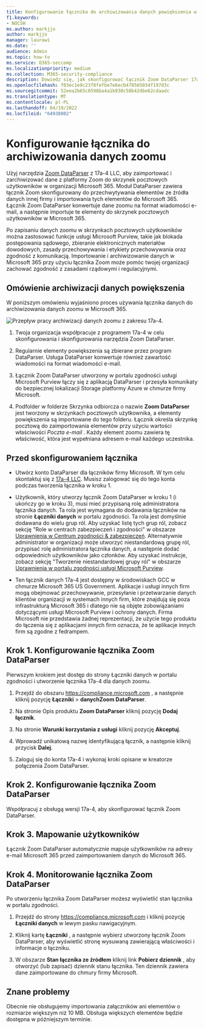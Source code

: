 ```yaml
---
title: Konfigurowanie łącznika do archiwizowania danych powiększenia w Microsoft 365
f1.keywords:
- NOCSH
ms.author: markjjo
author: markjjo
manager: laurawi
ms.date: ''
audience: Admin
ms.topic: how-to
ms.service: O365-seccomp
ms.localizationpriority: medium
ms.collection: M365-security-compliance
description: Dowiedz się, jak skonfigurować łącznik Zoom DataParser 17a-4 i użyć go do importowania i archiwizowania danych zoomu w Microsoft 365.
ms.openlocfilehash: f03ec1e9c23f8fefbe7e6ecb478565034f197d3c
ms.sourcegitcommit: 52eea2b65c0598ba4a1b930c58b42dbe62cdaadc
ms.translationtype: MT
ms.contentlocale: pl-PL
ms.lasthandoff: 04/19/2022
ms.locfileid: "64938802"
---
```

# <a name="set-up-a-connector-to-archive-zoom-data"></a>Konfigurowanie łącznika do archiwizowania danych zoomu

Użyj narzędzia [Zoom DataParser](https://www.17a-4.com/dataparser/) z 17a-4 LLC, aby zaimportować i zarchiwizować dane z platformy Zoom do skrzynek pocztowych użytkowników w organizacji Microsoft 365. Moduł DataParser zawiera łącznik Zoom skonfigurowany do przechwytywania elementów ze źródła danych innej firmy i importowania tych elementów do Microsoft 365. Łącznik Zoom DataParser konwertuje dane zoomu na format wiadomości e-mail, a następnie importuje te elementy do skrzynek pocztowych użytkowników w Microsoft 365.

Po zapisaniu danych zoomu w skrzynkach pocztowych użytkowników można zastosować funkcje usługi Microsoft Purview, takie jak blokada postępowania sądowego, zbieranie elektronicznych materiałów dowodowych, zasady przechowywania i etykiety przechowywania oraz zgodność z komunikacją. Importowanie i archiwizowanie danych w Microsoft 365 przy użyciu łącznika Zoom może pomóc twojej organizacji zachować zgodność z zasadami rządowymi i regulacyjnymi.

## <a name="overview-of-archiving-zoom-data"></a>Omówienie archiwizacji danych powiększenia

W poniższym omówieniu wyjaśniono proces używania łącznika danych do archiwizowania danych zoomu w Microsoft 365.

![Przepływ pracy archiwizacji danych zoomu z zakresu 17a-4.](../media/ZoomDataParserConnectorWorkflow.png)

1. Twoja organizacja współpracuje z programem 17a-4 w celu skonfigurowania i skonfigurowania narzędzia Zoom DataParser.

2. Regularnie elementy powiększenia są zbierane przez program DataParser. Usługa DataParser konwertuje również zawartość wiadomości na format wiadomości e-mail.

3. Łącznik Zoom DataParser utworzony w portalu zgodności usługi Microsoft Purview łączy się z aplikacją DataParser i przesyła komunikaty do bezpiecznej lokalizacji Storage platformy Azure w chmurze firmy Microsoft.

4. Podfolder w folderze Skrzynka odbiorcza o nazwie **Zoom DataParser** jest tworzony w skrzynkach pocztowych użytkownika, a elementy powiększenia są importowane do tego folderu. Łącznik określa skrzynkę pocztową do zaimportowania elementów przy użyciu wartości właściwości *Poczta e-mail* . Każdy element zoomu zawiera tę właściwość, która jest wypełniana adresem e-mail każdego uczestnika.

## <a name="before-you-set-up-a-connector"></a>Przed skonfigurowaniem łącznika

- Utwórz konto DataParser dla łączników firmy Microsoft. W tym celu skontaktuj się z [17a-4 LLC](https://www.17a-4.com/contact/). Musisz zalogować się do tego konta podczas tworzenia łącznika w kroku 1.

- Użytkownik, który utworzy łącznik Zoom DataParser w kroku 1 (i ukończy go w kroku 3), musi mieć przypisaną rolę administratora łącznika danych. Ta rola jest wymagana do dodawania łączników na stronie **Łączniki danych** w portalu zgodności. Ta rola jest domyślnie dodawana do wielu grup ról. Aby uzyskać listę tych grup ról, zobacz sekcję "Role w centrach zabezpieczeń i zgodności" w obszarze [Uprawnienia w Centrum zgodności & zabezpieczeń](../security/office-365-security/permissions-in-the-security-and-compliance-center.md#roles-in-the-security--compliance-center). Alternatywnie administrator w organizacji może utworzyć niestandardową grupę ról, przypisać rolę administratora łącznika danych, a następnie dodać odpowiednich użytkowników jako członków. Aby uzyskać instrukcje, zobacz sekcję "Tworzenie niestandardowej grupy ról" w obszarze [Uprawnienia w portalu zgodności usługi Microsoft Purview](microsoft-365-compliance-center-permissions.md#create-a-custom-role-group).

- Ten łącznik danych 17a-4 jest dostępny w środowiskach GCC w chmurze Microsoft 365 US Government. Aplikacje i usługi innych firm mogą obejmować przechowywanie, przesyłanie i przetwarzanie danych klientów organizacji w systemach innych firm, które znajdują się poza infrastrukturą Microsoft 365 i dlatego nie są objęte zobowiązaniami dotyczącymi usługi Microsoft Purview i ochrony danych. Firma Microsoft nie przedstawia żadnej reprezentacji, że użycie tego produktu do łączenia się z aplikacjami innych firm oznacza, że te aplikacje innych firm są zgodne z fedrampem.

## <a name="step-1-set-up-a-zoom-dataparser-connector"></a>Krok 1. Konfigurowanie łącznika Zoom DataParser

Pierwszym krokiem jest dostęp do strony Łączniki danych w portalu zgodności i utworzenie łącznika 17a-4 dla danych zoomu.

1. Przejdź do obszaru <https://compliance.microsoft.com> , a następnie kliknij pozycję **Łączniki** >  **danychZoom DataParser**.

2. Na stronie Opis produktu **Zoom DataParser** kliknij pozycję **Dodaj łącznik**.

3. Na stronie **Warunki korzystania z usługi** kliknij pozycję **Akceptuj**.

4. Wprowadź unikatową nazwę identyfikującą łącznik, a następnie kliknij przycisk **Dalej**.

5. Zaloguj się do konta 17a-4 i wykonaj kroki opisane w kreatorze połączenia Zoom DataParser.

## <a name="step-2-configure-the-zoom-dataparser-connector"></a>Krok 2. Konfigurowanie łącznika Zoom DataParser

Współpracuj z obsługą wersji 17a-4, aby skonfigurować łącznik Zoom DataParser.

## <a name="step-3-map-users"></a>Krok 3. Mapowanie użytkowników

Łącznik Zoom DataParser automatycznie mapuje użytkowników na adresy e-mail Microsoft 365 przed zaimportowaniem danych do Microsoft 365.

## <a name="step-4-monitor-the-zoom-dataparser-connector"></a>Krok 4. Monitorowanie łącznika Zoom DataParser

Po utworzeniu łącznika Zoom DataParser możesz wyświetlić stan łącznika w portalu zgodności.

1. Przejdź do strony <https://compliance.microsoft.com> i kliknij pozycję **Łączniki danych** w lewym pasku nawigacyjnym.

2. Kliknij kartę **Łączniki** , a następnie wybierz utworzony łącznik Zoom DataParser, aby wyświetlić stronę wysuwaną zawierającą właściwości i informacje o łączniku.

3. W obszarze **Stan łącznika ze źródłem** kliknij link **Pobierz dziennik** , aby otworzyć (lub zapisać) dziennik stanu łącznika. Ten dziennik zawiera dane zaimportowane do chmury firmy Microsoft.

## <a name="known-issues"></a>Znane problemy

Obecnie nie obsługujemy importowania załączników ani elementów o rozmiarze większym niż 10 MB. Obsługa większych elementów będzie dostępna w późniejszym terminie.
